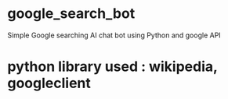 # google_search_bot
Simple Google searching AI chat bot using Python and google API 
# python library used : wikipedia, googleclient
